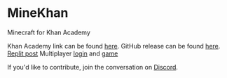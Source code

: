 # MineKhan
Minecraft for Khan Academy

Khan Academy link can be found [here](https://www.khanacademy.org/computer-programming/minecraft/5647155001376768).
GitHub release can be found [here](https://willard21.github.io/MineKhan/index.html).
[Replit post](https://repl.it/talk/share/MineKhan-Minecraft-for-Khan-Academy/87382)
Multiplayer [login](https://willard.fun/login/) and [game](https://willard.fun/minekhan/)


If you'd like to contribute, join the conversation on [Discord](https://discord.gg/j3SzCQU).